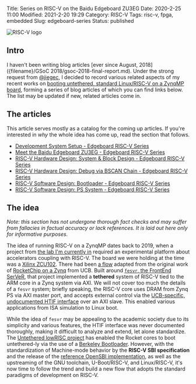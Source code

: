 Title: Series on RISC-V on the Baidu Edgeboard ZU3EG
Date: 2020-2-25 11:00
Modified: 2021-2-20 19:29
Category: RISC-V
Tags: risc-v, fpga, embedded
Slug: edgeboard-series
Status: published

![RISC-V logo](/images/RISC-V-logo.svg)

## Intro

I haven't been writing blog articles [ever since August, 2018]({filename}/GSoC 2018/gsoc-2018-final-report.md).  Under the strong request from [@jiegec](https://t.me/jiegec), I decided to record various related aspects of my recent works on [booting untethered, standard Linux/RISC-V on a ZynqMP board](https://github.com/KireinaHoro/rocket-zynqmp), forming a series of blog articles of which you can find links below.  The list may be updated if new, related articles come in.

## The articles

This article serves mostly as a catalog for the coming up articles.  If you're interested in _why_ the whole idea has come up, read the section that follows.

- [Development System Setup - Edgeboard RISC-V Series]({filename}dev-system-setup.md)
- [Meet the Baidu Edgeboard ZU3EG - Edgeboard RISC-V Series]({filename}zu3eg-purchase.md)
- [RISC-V Hardware Design: System & Block Design - Edgeboard RISC-V Series]({filename}risc-v-hardware-design-part-a.md)
- [RISC-V Hardware Design: Debug via BSCAN Chain - Edgeboard RISC-V Series]({filename}risc-v-hardware-design-part-b.md)
- [RISC-V Software Design: Bootloader - Edgeboard RISC-V Series]({filename}risc-v-software-design-part-a.md)
- [RISC-V Software Design: PS System - Edgeboard RISC-V Series]({filename}ps-system-setup.md)

## The idea

_Note: this section has not undergone thorough fact checks and may suffer from fallacies in factual accuracy or lack references.  It is laid out here only for informative purposes._

The idea of running RISC-V on a ZynqMP dates back to 2019, when a project from [the lab I'm currently in](https://ceca.pku.edu.cn/) required an experimental platform about accelerators coupling with RISC-V.  The board we were holding at the time was a [Xilinx ZCU102](https://www.xilinx.com/products/boards-and-kits/ek-u1-zcu102-g.html).  There had been [a flow](https://github.com/li3tuo4/rc-fpga-zcu) adapted from the original work of [RocketChip on a Zynq](https://github.com/ucb-bar/fpga-zynq) from UCB.  Built around [`fesvr`, the FrontEnd SerVeR](https://github.com/riscv/riscv-fesvr), that project implemented a __tethered__ system of RISC-V tied to the ARM core in a Zynq system via AXI.  We will not cover too much the details of a `fesvr` system; briefly speaking, the RISC-V core uses DRAM from Zynq PS via AXI master port, and accepts external control via the [UCB-specific, undocumented HTIF interface](https://github.com/ucb-bar/riscv-sodor/issues/13) over an AXI slave.  This enabled various applications from ISA simulation to Linux boot.

While the idea of `fesvr` may be appealing to the academic society due to its simplicity and various features, the HTIF interface was never documented thoroughly, making it difficult to analyze and extend, let alone standardize.  The [Untethered lowRISC project](https://riscv.org/wp-content/uploads/2016/01/Wed1115-untether_wsong83.pdf) has enabled the Rocket cores to boot untethered-ly via the use of a [Berkeley Bootloader](https://github.com/riscv/riscv-pk).  However, with the standardization of Machine-mode behavior by the __RISC-V SBI specification__ and the release of the [reference OpenSBI implementation](https://github.com/riscv/opensbi), as well as the upstreaming of the GNU toolchain, U-Boot/RISC-V, and Linux/RISC-V, it's now time to follow the trend and build a new flow that adopts the standard paradigms of development on RISC-V.